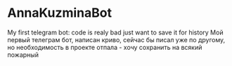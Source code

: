 # AnnaKuzminaBot
My first telegram bot: code is realy bad just want to save it for history
Мой первый телеграм бот, написан криво, сейчас бы писал уже по другому, но необходимость в проекте отпала - хочу сохранить на всякий пожарный
